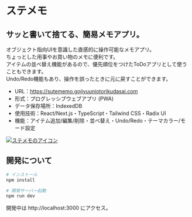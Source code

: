 # ステメモ

## サッと書いて捨てる、簡易メモアプリ。

オブジェクト指向UIを意識した直感的に操作可能なメモアプリ。<br />
ちょっとした用事やお買い物のメモに便利です。<br />
アイテムの並べ替え機能があるので、優先順位をつけたToDoアプリとして使うこともできます。<br />
Undo/Redo機能もあり、操作を誤ったときに元に戻すことができます。

- URL：https://sutememo.gojiyuuniotorikudasai.com
- 形式：プログレッシブウェブアプリ (PWA)
- データ保存場所：IndexedDB
- 使用技術：React/Next.js・TypeScript・Tailwind CSS・Radix UI
- 機能：アイテム追加/編集/削除・並べ替え・Undo/Redo・テーマカラー/モード設定

[![ステメモのアイコン](https://github.com/thasegawakaihatsu/sutememo/blob/main/public/icons/rounded-app-icon-192x192.png)](https://sutememo.gojiyuuniotorikudasai.com)

## 開発について

```bash
# インストール
npm install

# 開発サーバー起動
npm run dev
```

開発中は http://localhost:3000 にアクセス。
